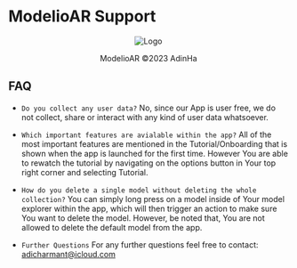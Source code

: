 #  ModelioAR Support

<p align="center">
  <img src="https://i.imgur.com/2DOp2sI.png" alt="Logo"/>
</p>
<p align="center">ModelioAR ©2023 AdinHa</p>

## FAQ

- `Do you collect any user data?`
No, since our App is user free, we do not collect, share or interact with any kind of user data whatsoever.

- `Which important features are avialable within the app?`
All of the most important features are mentioned in the Tutorial/Onboarding that is shown when the app is launched for the first time. However You are able to rewatch the tutorial by navigating on the options button in Your top right corner and selecting Tutorial.

- `How do you delete a single model without deleting the whole collection?`
You can simply long press on a model inside of Your model explorer within the app, which will then trigger an action to make sure You want to delete the model. However, be noted that, You are not allowed to delete the default model from the app.

- `Further Questions`
For any further questions feel free to contact: adicharmant@icloud.com
